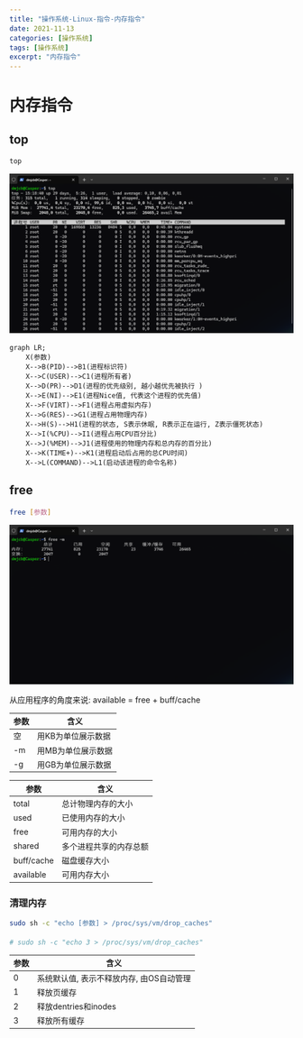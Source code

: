 ```yaml
---
title: "操作系统-Linux-指令-内存指令"
date: 2021-11-13
categories: [操作系统]
tags: [操作系统]
excerpt: "内存指令"
---
```


# 内存指令

## top

```sh
top 
```

![](https://raw.githubusercontent.com/dmjcb/SelfImgur/main/20241021181848.png)

```mermaid
graph LR;
    X(参数)
    X-->B(PID)-->B1(进程标识符)
    X-->C(USER)-->C1(进程所有者)
    X-->D(PR)-->D1(进程的优先级别, 越小越优先被执行 )
    X-->E(NI)-->E1(进程Nice值, 代表这个进程的优先值)
    X-->F(VIRT)-->F1(进程占用虚拟内存)
    X-->G(RES)-->G1(进程占用物理内存)
    X-->H(S)-->H1(进程的状态, S表示休眠, R表示正在运行, Z表示僵死状态)
    X-->I(%CPU)-->I1(进程占用CPU百分比)
    X-->J(%MEM)-->J1(进程使用的物理内存和总内存的百分比)
    X-->K(TIME+)-->K1(进程启动后占用的总CPU时间)
    X-->L(COMMAND)-->L1(启动该进程的命令名称)
```

## free

```sh
free [参数]
```

![](https://raw.githubusercontent.com/dmjcb/SelfImgur/main/20241021181904.png)

从应用程序的角度来说: available = free + buff/cache

| 参数 | 含义               |
| ---- | ------------------ |
| 空   | 用KB为单位展示数据 |
| -m   | 用MB为单位展示数据 |
| -g   | 用GB为单位展示数据 |

| 参数       | 含义                  |
| ---------- | -------------------- |
| total      | 总计物理内存的大小     |
| used       | 已使用内存的大小       |
| free       | 可用内存的大小         |
| shared     | 多个进程共享的内存总额  |
| buff/cache | 磁盘缓存大小           |
| available  | 可用内存大小           |

### 清理内存

```sh
sudo sh -c "echo [参数] > /proc/sys/vm/drop_caches"

# sudo sh -c "echo 3 > /proc/sys/vm/drop_caches"
```

| 参数 | 含义                                   |
| ---- | ------------------------------------- |
| 0    | 系统默认值, 表示不释放内存, 由OS自动管理 |
| 1    | 释放页缓存                             |
| 2    | 释放dentries和inodes                   |
| 3    | 释放所有缓存                           |
